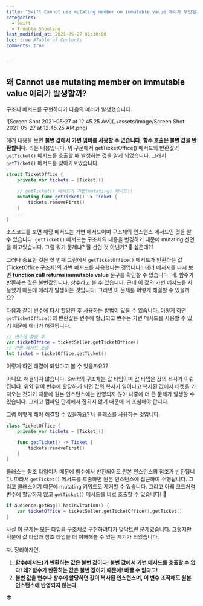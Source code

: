 ```yaml
---
title: "Swift Cannot use mutating member on immutable value 에러가 무엇일까"
categories: 
  - Swift
  - Trouble Shooting
last_modified_at: 2021-05-27 01:30:00
toc: true #Table of Contents
comments: true


---
```


## 왜 Cannot use mutating member on immutable value 에러가 발생할까?

구조체 메서드를 구현하다가 다음의 에러가 발생했습니다.

![Screen Shot 2021-05-27 at 12.45.25 AM](../assets/image/Screen Shot 2021-05-27 at 12.45.25 AM.png)

에러 내용을 보면 **불변 값에서 가변 멤버를 사용할 수 없습니다: 함수 호출은 불변 값을 반환합니다.** 라는 내용입니다. 위 구문에서 getTicketOffice() 메서드의 반환값의 `getTicket()` 메서드를 호출할 때 발생하는 것을 알게 되었습니다. 그래서 `getTicket()` 메서드를 찾아가보았습니다.

```swift
struct TicketOffice {
    private var tickets = [Ticket]()
    
    // getTicket() 메서드가 가변(mutating) 메서드!!
    mutating func getTicket() -> Ticket {
        tickets.removeFirst()
    }
    ...
}
```

소스코드를 보면 해당 메서드는 가변 메서드이며 구조체의 인스턴스 메서드인 것을 알 수 있습니다. `getTicket()` 메서드는 구조체의 내용을 변경하기 때문에 mutating 선언을 하고있습니다. 그럼 뭐가 문제냐? 잘 선언 것 아닌가? 🤔 싶은데??

그러나 중요한 것은 첫 번째 그림에서 `getTicketOffice()` 메서드가 반환하는 값(TicketOffice 구조체)의 가변 메서드를 사용했다는 것입니다!! 에러 메시지를 다시 보면 **function call returns immutable value** 문구를 확인할 수 있습니다. 네. 함수가 반환하는 값은 불변값입니다. 상수라고 볼 수 있습니다. 근데 이 값의 가변 메서드를 사용했기 때문에 에러가 발생하는 것입니다. 그러면 이 문제를 어떻게 해결할 수 있을까요?

다음과 같이 변수에 다시 할당한 후 사용하는 방법이 있을 수 있습니다. 이렇게 하면 `getTicketOffice()`의 반환값은 변수에 할당되고 변수는 가변 메서드를 사용할 수 있기 때문에 에러가 해결됩니다.

```swift
// 변수에 할당 후 
var ticketOffice = ticketSeller.getTicketOffice()
// 가변 메서드 호출
let ticket = ticketOffice.getTicket()
```

이렇게 하면 해결이 되었다고 볼 수 있을까요??

아니요. 해결되지 않습니다. Swift의 구조체는 값 타입이며 값 타입은 값의 복사가 이뤄집니다. 위와 같이 변수에 할당하게 되면 값의 복사가 일어나고 복사된 값에서 티켓을 가져오는 것이기 때문에 원본 인스턴스에는 반영되지 않아 나중에 더 큰 문제가 발생할 수 있습니다. 그리고 컴파일 단계에서 잡히지 않기 때문에 더 조심해야 합니다.

그럼 어떻게 해야 해결할 수 있을까요? 네 클래스를 사용하는 것입니다.

```swift
class TicketOffice {
    private var tickets = [Ticket]()

    func getTicket() -> Ticket {
        tickets.removeFirst()
    }
}
```

클래스는 참조 타입이기 때문에 함수에서 반환되어도 원본 인스턴스의 참조가 반환됩니다. 따라서 `getTicket()` 메서드를 호출하면 원본 인스턴스에 접근하여 수행됩니다. 그리고 클래스이기 때문에 mutating 키워드도 제거할 수 있습니다. 그리고 아래 코드처럼 변수에 할당하지 않고 `getTicket()` 메서드를 바로 호출할 수 있습니다! 🤗

```swift
if audience.getBag().hasInvitation() {
	var ticketOffice = ticketSeller.getTicketOffice().getTicket()
}
```

사실 이 문제는 모든 타입을 구조체로 구현하려다가 맞닥트린 문제였습니다. 그렇지만 덕분에 값 타입과 참조 타입을 더 이해해볼 수 있는 계기가 되었습니다.

자. 정리하자면.

1. **함수(메서드)가 반환하는 값은 불변 값이다! 불변 값에서 가변 메서드를 호출할 수 없다! 왜? 함수가 반환하는 값은 불변 값이기 때문에! 바꿀 수 없다고!**
2. **불변 값을 변수나 상수에 할당하면 값이 복사된 인스턴스며, 이 변수 조작해도 원본 인스턴스에 반영되지 않는다.**

😎
